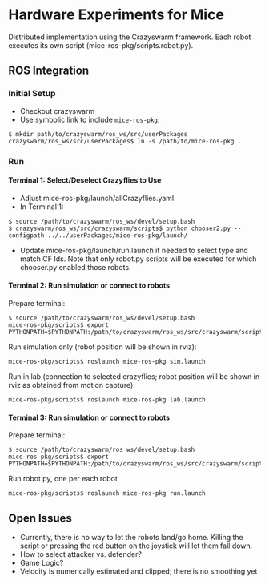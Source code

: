# Hardware Experiments for Mice

Distributed implementation using the Crazyswarm framework. Each robot executes its own script (mice-ros-pkg/scripts.robot.py).

## ROS Integration

### Initial Setup

* Checkout crazyswarm
* Use symbolic link to include `mice-ros-pkg`: 

```
$ mkdir path/to/crazyswarm/ros_ws/src/userPackages
crazyswarm/ros_ws/src/userPackages$ ln -s /path/to/mice-ros-pkg .
```

### Run

#### Terminal 1: Select/Deselect Crazyflies to Use

* Adjust mice-ros-pkg/launch/allCrazyflies.yaml
* In Terminal 1:
```
$ source /path/to/crazyswarm/ros_ws/devel/setup.bash
$ crazyswarm/ros_ws/src/crazyswarm/scripts$ python chooser2.py --configpath ../../userPackages/mice-ros-pkg/launch/
```
* Update mice-ros-pkg/launch/run.launch if needed to select type and match CF Ids. Note that only robot.py scripts will be executed for which chooser.py enabled those robots.

#### Terminal 2: Run simulation or connect to robots

Prepare terminal:
```
$ source /path/to/crazyswarm/ros_ws/devel/setup.bash
mice-ros-pkg/scripts$ export PYTHONPATH=$PYTHONPATH:/path/to/crazyswarm/ros_ws/src/crazyswarm/scripts
```

Run simulation only (robot position will be shown in rviz):
```
mice-ros-pkg/scripts$ roslaunch mice-ros-pkg sim.launch
```

Run in lab (connection to selected crazyflies; robot position will be shown in rviz as obtained from motion capture):
```
mice-ros-pkg/scripts$ roslaunch mice-ros-pkg lab.launch
```

#### Terminal 3: Run simulation or connect to robots

Prepare terminal:
```
$ source /path/to/crazyswarm/ros_ws/devel/setup.bash
mice-ros-pkg/scripts$ export PYTHONPATH=$PYTHONPATH:/path/to/crazyswarm/ros_ws/src/crazyswarm/scripts
```

Run robot.py, one per each robot
```
mice-ros-pkg/scripts$ roslaunch mice-ros-pkg run.launch
```

## Open Issues

* Currently, there is no way to let the robots land/go home. Killing the script or pressing the red button on the joystick will let them fall down.
* How to select attacker vs. defender?
* Game Logic?
* Velocity is numerically estimated and clipped; there is no smoothing yet
